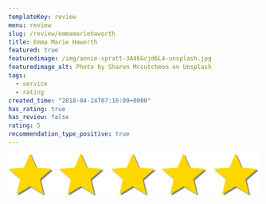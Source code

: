 ```yaml
---
templateKey: review
menu: review
slug: /review/emmamariehaworth
title: Emma Marie Haworth
featured: true
featuredimage: /img/annie-spratt-3A46Gcjd6L4-unsplash.jpg
featuredimage_alt: Photo by Sharon Mccutcheon on Unsplash
tags:
  - service
  - rating
created_time: "2018-04-24T07:16:09+0000"
has_rating: true
has_review: false
rating: 5
recommendation_type_positive: true
---
```

![](./5starrating.png)